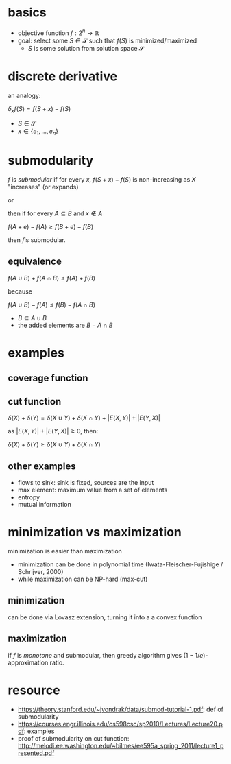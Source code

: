 # basics

- objective function $`f: 2^n \rightarrow \mathbb{R}`$
- goal: select some $`S \in \mathcal{S}`$ such that $`f(S)`$ is minimized/maximized
  - $`S`$ is some solution from solution space $`\mathcal{S}`$

# discrete derivative

an analogy:

$`\delta_x f(S) = f(S + x) - f(S)`$

- $`S \in \mathcal{S}`$
- $`x \in \{e_1, \ldots, e_n\}`$

# submodularity

$`f`$ is *submodular* if for every $`x`$, $`f(S+x)-f(S)`$ is non-increasing as $`X`$ "increases" (or expands)

or 

then if for every $`A \subseteq B`$ and  $`x \not\in A`$

$`f(A+e) - f(A) \ge f(B+e) - f(B)`$

then $`f`$is submodular. 

## equivalence

$`f(A \cup B) + f(A \cap B) \le f(A) + f(B)`$

because 

$`f(A \cup B) - f(A) \le f(B) - f(A \cap B)`$

- $`B \subseteq A \cup B`$
- the added elements are $`B-A \cap B`$


# examples

## coverage function

## cut function

$`\delta(X) + \delta(Y) = \delta(X \cup Y) + \delta(X \cap Y) + |E(X, Y)| + |E(Y, X)|`$

as $`|E(X, Y)| + |E(Y, X)| \ge 0`$, then:

$`\delta(X) + \delta(Y) \ge \delta(X \cup Y) + \delta(X \cap Y)`$

## other examples

- flows to sink: sink is fixed, sources are the input
- max element: maximum value from a set of elements
- entropy
- mutual information 

# minimization vs maximization

minimization is easier than maximization

- minimization can be done in polynomial time (Iwata-Fleischer-Fujishige / Schrijver, 2000)
- while maximization can be NP-hard (max-cut)

## minimization 

can be done via Lovasz extension, turning it into a a convex function

## maximization

if $`f`$ is *monotone* and submodular, then greedy algorithm gives $`(1-1/e)`$-approximation ratio. 

# resource

- https://theory.stanford.edu/~jvondrak/data/submod-tutorial-1.pdf: def of submodularity
- https://courses.engr.illinois.edu/cs598csc/sp2010/Lectures/Lecture20.pdf: examples
- proof of submodularity on cut function: http://melodi.ee.washington.edu/~bilmes/ee595a_spring_2011/lecture1_presented.pdf

